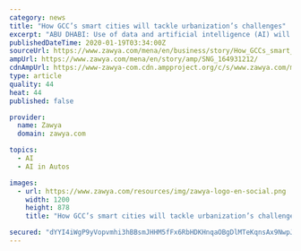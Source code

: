 ```yaml
---
category: news
title: "How GCC’s smart cities will tackle urbanization’s challenges"
excerpt: "ABU DHABI: Use of data and artificial intelligence (AI) will be crucial in the transformation of the Arab world’s major urban hubs into digitally enabled smart cities. This was the consensus of experts who spoke at the Smart Cities Forum of the World ..."
publishedDateTime: 2020-01-19T03:34:00Z
sourceUrl: https://www.zawya.com/mena/en/business/story/How_GCCs_smart_cities_will_tackle_urbanizations_challenges-SNG_164931212/
ampUrl: https://www.zawya.com/mena/en/story/amp/SNG_164931212/
cdnAmpUrl: https://www-zawya-com.cdn.ampproject.org/c/s/www.zawya.com/mena/en/story/amp/SNG_164931212/
type: article
quality: 44
heat: 44
published: false

provider:
  name: Zawya
  domain: zawya.com

topics:
  - AI
  - AI in Autos

images:
  - url: https://www.zawya.com/resources/img/zawya-logo-en-social.png
    width: 1200
    height: 878
    title: "How GCC’s smart cities will tackle urbanization’s challenges"

secured: "dYYI4iWgP9yVopvmhi3hBBsmJHHM5fFx6RbHDKHnqaOBgDlMTeKqnsAx9NwpJ0+Q83dd6kGtp70VTUV/6nrgoM6omWUb6TM0iXHBx8rfWcNxNKjZjnmq1RZMyprB0u1MdRxhwr6wrfqCxekfWLRkLLb1Sr1n8qMGSTcBYNQjKIgRsJ+dz+QRWCECod++WWx2MYH0lZJBGZfEqH/dAUxXr6urWk8pdvqGSRlKXmujqgMqJYto5p8MIiHCydbUIHNgBc9OSJT45zggJmimcr9nhQgSHXeypRC8k5tw6Cq2rbY=;KJXNRA6NN/PUIoQaEs/3uA=="
---
```


